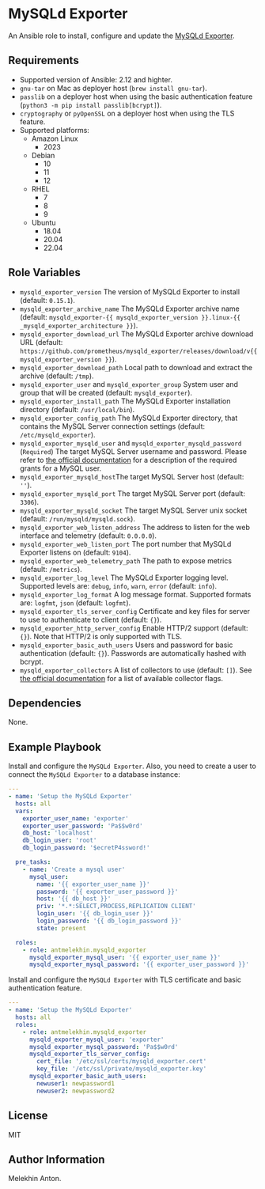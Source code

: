 MySQLd Exporter
===============

An Ansible role to install, configure and update the [MySQLd Exporter](https://github.com/prometheus/mysqld_exporter).

Requirements
------------

- Supported version of Ansible: 2.12 and highter.
- `gnu-tar` on Mac as deployer host (`brew install gnu-tar`).
- `passlib` on a deployer host when using the basic authentication feature (`python3 -m pip install passlib[bcrypt]`).
- `cryptography` or `pyOpenSSL` on a deployer host when using the TLS feature.
- Supported platforms:
  - Amazon Linux
    - 2023
  - Debian
    - 10
    - 11
    - 12
  - RHEL
    - 7
    - 8
    - 9
  - Ubuntu
    - 18.04
    - 20.04
    - 22.04

Role Variables
--------------

- `mysqld_exporter_version` The version of MySQLd Exporter to install (default: `0.15.1`).
- `mysqld_exporter_archive_name` The MySQLd Exporter archive name (default: `mysqld_exporter-{{ mysqld_exporter_version }}.linux-{{ _mysqld_exporter_architecture }}`).
- `mysqld_exporter_download_url` The MySQLd Exporter archive download URL (default: `https://github.com/prometheus/mysqld_exporter/releases/download/v{{ mysqld_exporter_version }}`).
- `mysqld_exporter_download_path` Local path to download and extract the archive (default: `/tmp`).
- `mysqld_exporter_user` and `mysqld_exporter_group` System user and group that will be created (default: `mysqld_exporter`).
- `mysqld_exporter_install_path` The MySQLd Exporter installation directory (default: `/usr/local/bin`).
- `mysqld_exporter_config_path` The MySQLd Exporter directory, that contains the MySQL Server connection settings (default: `/etc/mysqld_exporter`).
- `mysqld_exporter_mysqld_user` and `mysqld_exporter_mysqld_password` (`Required`) The target MySQL Server username and password. Please refer to [the official documentation](https://github.com/prometheus/mysqld_exporter#required-grants) for a description of the required grants for a MySQL user.
- `mysqld_exporter_mysqld_host`The target MySQL Server host (default: `''`).
- `mysqld_exporter_mysqld_port` The target MySQL Server port (default: `3306`).
- `mysqld_exporter_mysqld_socket` The target MySQL Server unix socket (default: `/run/mysqld/mysqld.sock`).
- `mysqld_exporter_web_listen_address` The address to listen for the web interface and telemetry (default: `0.0.0.0`).
- `mysqld_exporter_web_listen_port` The port number that MySQLd Exporter listens on (default: `9104`).
- `mysqld_exporter_web_telemetry_path` The path to expose metrics (default: `/metrics`).
- `mysqld_exporter_log_level` The MySQLd Exporter logging level. Supported levels are: `debug`, `info`, `warn`, `error` (default: `info`).
- `mysqld_exporter_log_format` A log message format. Supported formats are: `logfmt`, `json` (default: `logfmt`).
- `mysqld_exporter_tls_server_config` Certificate and key files for server to use to authenticate to client (default: `{}`).
- `mysqld_exporter_http_server_config` Enable HTTP/2 support (default: `{}`). Note that HTTP/2 is only supported with TLS.
- `mysqld_exporter_basic_auth_users` Users and password for basic authentication (default: `{}`). Passwords are automatically hashed with bcrypt.
- `mysqld_exporter_collectors` A list of collectors to use (default: `[]`). See [the official documentation](https://github.com/prometheus/mysqld_exporter#collector-flags) for a list of available collector flags.

Dependencies
------------

None.

Example Playbook
----------------

Install and configure the `MySQLd Exporter`. Also, you need to create a user to connect the `MySQLd Exporter` to a database instance:

```yaml
---
- name: 'Setup the MySQLd Exporter'
  hosts: all
  vars:
    exporter_user_name: 'exporter'
    exporter_user_password: 'Pa$$w0rd'
    db_host: 'localhost'
    db_login_user: 'root'
    db_login_password: '$ecretP4ssword!'

  pre_tasks:
    - name: 'Create a mysql user'
      mysql_user:
        name: '{{ exporter_user_name }}'
        password: '{{ exporter_user_password }}'
        host: '{{ db_host }}'
        priv: '*.*:SELECT,PROCESS,REPLICATION CLIENT'
        login_user: '{{ db_login_user }}'
        login_password: '{{ db_login_password }}'
        state: present

  roles:
    - role: antmelekhin.mysqld_exporter
      mysqld_exporter_mysql_user: '{{ exporter_user_name }}'
      mysqld_exporter_mysql_password: '{{ exporter_user_password }}'
```

Install and configure the `MySQLd Exporter` with TLS certificate and basic authentication feature.

```yaml
---
- name: 'Setup the MySQLd Exporter'
  hosts: all
  roles:
    - role: antmelekhin.mysqld_exporter
      mysqld_exporter_mysql_user: 'exporter'
      mysqld_exporter_mysql_password: 'Pa$$w0rd'
      mysqld_exporter_tls_server_config:
        cert_file: '/etc/ssl/certs/mysqld_exporter.cert'
        key_file: '/etc/ssl/private/mysqld_exporter.key'
      mysqld_exporter_basic_auth_users:
        newuser1: newpassword1
        newuser2: newpassword2
```

License
-------

MIT

Author Information
------------------

Melekhin Anton.
